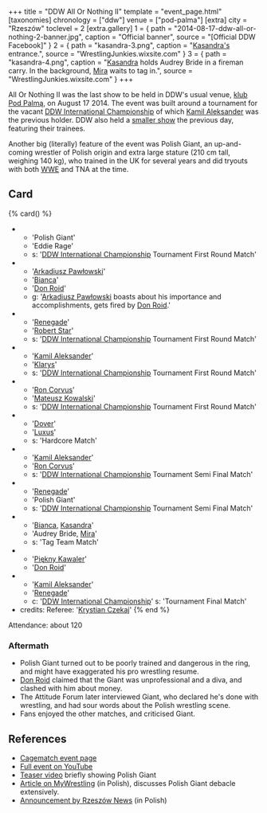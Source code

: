 +++
title = "DDW All Or Nothing II"
template = "event_page.html"
[taxonomies]
chronology = ["ddw"]
venue = ["pod-palma"]
[extra]
city = "Rzeszów"
toclevel = 2
[extra.gallery]
1 = { path = "2014-08-17-ddw-all-or-nothing-2-banner.jpg", caption = "Official banner", source = "[Official DDW Facebook]" }
2 = { path = "kasandra-3.png", caption = "[Kasandra's](@/w/kasandra.md) entrance.", source = "WrestlingJunkies.wixsite.com" }
3 = { path = "kasandra-4.png", caption = "[Kasandra](@/w/kasandra.md) holds Audrey Bride in a fireman carry. In the background, [Mira](@/w/mira.md) waits to tag in.", source = "WrestlingJunkies.wixsite.com" }
+++

All Or Nothing II was the last show to be held in DDW's usual venue, [klub Pod Palmą](@/v/pod-palma.md), on August 17 2014. The event was built around a tournament for the vacant [DDW International Championship](@/c/ddw-international-championship.md) of which [Kamil Aleksander](@/w/kamil-aleksander.md) was the previous holder. DDW also held a [smaller show](@/e/ddw/2014-08-16-ddw-pokaz-adeptow.md) the previous day, featuring their trainees.

Another big (literally) feature of the event was Polish Giant, an up-and-coming wrestler of Polish origin and extra large stature (210&nbsp;cm tall, weighing 140&nbsp;kg), who trained in the UK for several years and did tryouts with both [WWE](@/o/wwe.md) and TNA at the time.

## Card

{% card() %}
- - 'Polish Giant'
  - 'Eddie Rage'
  - s: '[DDW International Championship](@/c/ddw-international-championship.md) Tournament First Round Match'
- - '[Arkadiusz Pawłowski](@/w/pan-pawlowski.md)'
  - '[Bianca](@/w/bianca.md)'
  - '[Don Roid](@/w/don-roid.md)'
  - g: '[Arkadiusz Pawłowski](@/w/pan-pawlowski.md) boasts about his importance and accomplishments, gets fired by [Don Roid](@/w/don-roid.md).'
- - '[Renegade](@/w/renegade.md)'
  - '[Robert Star](@/w/robert-star.md)'
  - s: '[DDW International Championship](@/c/ddw-international-championship.md) Tournament First Round Match'
- - '[Kamil Aleksander](@/w/kamil-aleksander.md)'
  - '[Klarys](@/w/klarys.md)'
  - s: '[DDW International Championship](@/c/ddw-international-championship.md) Tournament First Round Match'
- - '[Ron Corvus](@/w/ron-corvus.md)'
  - '[Mateusz Kowalski](@/w/mateusz-kakareko.md)'
  - s: '[DDW International Championship](@/c/ddw-international-championship.md) Tournament First Round Match'
- - '[Dover](@/w/dover.md)'
  - '[Luxus](@/w/luxus.md)'
  - s: 'Hardcore Match'
- - '[Kamil Aleksander](@/w/kamil-aleksander.md)'
  - '[Ron Corvus](@/w/ron-corvus.md)'
  - s: '[DDW International Championship](@/c/ddw-international-championship.md) Tournament Semi Final Match'
- - '[Renegade](@/w/renegade.md)'
  - 'Polish Giant'
  - s: '[DDW International Championship](@/c/ddw-international-championship.md) Tournament Semi Final Match'
- - '[Bianca](@/w/bianca.md), [Kasandra](@/w/kasandra.md)'
  - 'Audrey Bride, [Mira](@/w/mira.md)'
  - s: 'Tag Team Match'
- - '[Piękny Kawaler](@/w/piekny-kawaler.md)'
  - '[Don Roid](@/w/don-roid.md)'
- - '[Kamil Aleksander](@/w/kamil-aleksander.md)'
  - '[Renegade](@/w/renegade.md)'
  - c: '[DDW International Championship](@/c/ddw-international-championship.md)'
    s: 'Tournament Final Match'
- credits:
    Referee: '[Krystian Czekaj](@/w/krystian-czekaj.md)'
{% end %}

Attendance: about 120

### Aftermath

* Polish Giant turned out to be poorly trained and dangerous in the ring, and might have exaggerated his pro wrestling resume.
* [Don Roid](@/w/don-roid.md) claimed that the Giant was unprofessional and a diva, and clashed with him about money.
* The Attitude Forum later interviewed Giant, who declared he's done with wrestling, and had sour words about the Polish wrestling scene.
* Fans enjoyed the other matches, and criticised Giant.

## References

* [Cagematch event page](https://www.cagematch.net/?id=1&nr=115942)
* [Full event on YouTube](https://www.youtube.com/watch?v=gsW9gQdWysU)
* [Teaser video](https://www.youtube.com/watch?v=kOoraLZT5B4) briefly showing Polish Giant
* [Article on MyWrestling](https://mywrestling.com.pl/historia-polskiego-wrestlingu-5-powstanie-maniac-zone-wrestling-afera-z-polish-giantem-przeprowadzka-ddw-do-gdanska/) (in Polish), discusses Polish Giant debacle extensively.
* [Announcement by Rzeszów News](https://rzeszow-news.pl/wrestling-powraca-rzeszowa-zabraknie-brutalnej-walki/) (in Polish)
